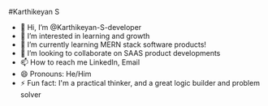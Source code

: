 #Karthikeyan S
- 👋 Hi, I’m @Karthikeyan-S-developer
- 👀 I’m interested in learning and growth
- 🌱 I’m currently learning MERN stack software products!
- 💞️ I’m looking to collaborate on SAAS product developments
- 📫 How to reach me LinkedIn, Email
- 😄 Pronouns: He/Him
- ⚡ Fun fact: I'm a practical thinker, and a great logic builder and problem solver

<!---
Karthikeyan-S-developer/Karthikeyan-S-developer is a ✨ special ✨ repository because its `README.md` (this file) appears on your GitHub profile.
You can click the Preview link to take a look at your changes.
--->
